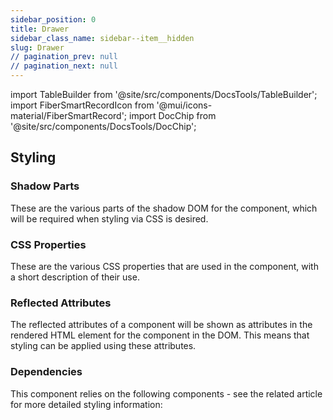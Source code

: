 ```yaml
---
sidebar_position: 0
title: Drawer
sidebar_class_name: sidebar--item__hidden
slug: Drawer
// pagination_prev: null
// pagination_next: null
---
```


import TableBuilder from '@site/src/components/DocsTools/TableBuilder';
import FiberSmartRecordIcon from '@mui/icons-material/FiberSmartRecord';
import DocChip from '@site/src/components/DocsTools/DocChip';

<DocChip tooltipText="This component will render with a shadow DOM, an API built into the browser that facilitates encapsulation." label="Shadow" target="_blank" clickable={false} iconName='shadow' />

<DocChip tooltipText="The name of the web component that will render in the DOM." label="bbj-drawer" clickable={false} iconName='code'/>

## Styling

### Shadow Parts
These are the various parts of the shadow DOM for the component, which will be required when styling via CSS is desired.
<TableBuilder tag='bbj-drawer' table="parts"/>

### CSS Properties

  These are the various CSS properties that are used in the component, with a short description of their use.
  
  <TableBuilder tag='bbj-drawer' table="properties"/>

### Reflected Attributes

  The reflected attributes of a component will be shown as attributes in the rendered HTML element for the component in the DOM. This means that styling can be applied using these attributes.
  
  <TableBuilder tag='bbj-drawer' table="reflects"/>

### Dependencies

  This component relies on the following components - see the related article for more detailed styling information:
  
  <TableBuilder tag='bbj-drawer' table="dependencies"/>
